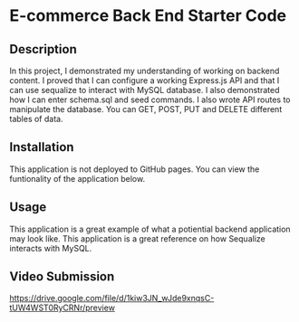 # E-commerce Back End Starter Code

## Description

In this project, I demonstrated my understanding of working on backend content. I proved that I can configure a working Express.js API and that I can use sequalize to interact with MySQL database. I also demonstrated how I can enter schema.sql and seed commands. I also wrote API routes to manipulate the database. You can GET, POST, PUT and DELETE different tables of data.

## Installation

This application is not deployed to GitHub pages. You can view the funtionality of the application below. 

## Usage

This application is a great example of what a potiential backend application may look like. This application is a great reference on how Sequalize interacts with MySQL.

## Video Submission

https://drive.google.com/file/d/1kiw3JN_wJde9xnqsC-tUW4WST0RyCRNr/preview

